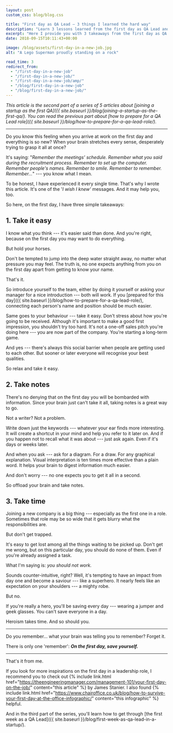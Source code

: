 ```yaml
---
layout: post
custom_css: blog/blog.css

title: "First day as QA Lead — 3 things I learned the hard way"
description: "Learn 3 lessons learned from the first day as QA Lead and why refusing to work is the way to go."
excerpt: "Here I provide you with 3 takeaways from the first day as QA Lead that I wish I knew before. And you, probably, too."
date: 2018-09-15T10:11:43+00:00

image: /blog/assets/first-day-in-a-new-job.jpg
alt: "A Lego Superman proudly standing on a rock"

read_time: 3
redirect_from:
  - "/first-day-in-a-new-job"
  - "/first-day-in-a-new-job/"
  - "/first-day-in-a-new-job/amp/"
  - "/blog/first-day-in-a-new-job"
  - "/blog/first-day-in-a-new-job/"
---
```


_This article is the second part of a series of 5 articles about [joining a startup as the first QA]({{ site.baseurl }}/blog/joining-a-startup-as-the-first-qa/). You can read the previous part about [how to prepare for a QA Lead role]({{ site.baseurl }}/blog/how-to-prepare-for-a-qa-lead-role/)._

* * *

Do you know this feeling when you arrive at work on the first day and everything is so new? When your brain stretches every sense, desperately trying to grasp it all at once?

It's saying: "_Remember the meetings' schedule. Remember what you said during the recruitment process. Remember to set up the computer. Remember people's names. Remember to smile. Remember to remember. Remember..._" --- you know what I mean.

To be honest, I have experienced it every single time. That's why I wrote this article. It's one of the '_I wish I knew'_ messages. And it may help you, too.

So here, on the first day, I have three simple takeaways:

## **1. Take it easy**

I know what you think --- it's easier said than done. And you're right, because on the first day you may want to do everything.

But hold your horses.

Don't be tempted to jump into the deep water straight away, no matter what pressure you may feel. The truth is, no one expects anything from you on the first day apart from getting to know your name.

That's it.

So introduce yourself to the team, either by doing it yourself or asking your manager for a nice introduction --- both will work. If you [prepared for this day]({{ site.baseurl }}/blog/how-to-prepare-for-a-qa-lead-role/), connecting each person's name and position should be much easier.

Same goes to your behaviour --- take it easy. Don't stress about how you're going to be received. Although it's important to make a good first impression, you shouldn't try too hard. It's not a one-off sales pitch you're doing here --- you are now part of the company. You're starting a long-term game.

And yes --- there's always this social barrier when people are getting used to each other. But sooner or later everyone will recognise your best qualities.

So relax and take it easy.

## **2. Take notes**

There's no denying that on the first day you will be bombarded with information. Since your brain just can't take it all, taking notes is a great way to go.

Not a writer? Not a problem.

Write down just the keywords --- whatever your ear finds more interesting. It will create a shortcut in your mind and help you refer to it later on. And if you happen not to recall what it was about --- just ask again. Even if it's days or weeks later.

And when you ask --- ask for a diagram. For a draw. For any graphical explanation. Visual interpretation is ten times more effective than a plain word. It helps your brain to digest information much easier.

And don't worry --- no one expects you to get it all in a second.

So offload your brain and take notes.

## **3. Take time**

Joining a new company is a big thing --- especially as the first one in a role. Sometimes that role may be so wide that it gets blurry what the responsibilities are.

But don't get trapped.

It's easy to get lost among all the things waiting to be picked up. Don't get me wrong, but on this particular day, you should do none of them. Even if you're already assigned a task.

What I'm saying is: _you should not work._

Sounds counter-intuitive, right? Well, it's tempting to have an impact from day one and become a saviour --- like a superhero. It nearly feels like an expectation on your shoulders --- a mighty robe.

But no.

If you're really a hero, you'll be saving every day --- wearing a jumper and geek glasses. You can't save everyone in a day.

Heroism takes time. And so should you.

* * *

Do you remember... what your brain was telling you to remember? Forget it.

There is only one 'remember': **_On the first day, save yourself._**

* * *

That's it from me.

If you look for more inspirations on the first day in a leadership role, I recommend you to check out {% include link.html href="https://theengineeringmanager.com/management-101/your-first-day-on-the-job/" content="this article" %} by James Stanier. I also found {% include link.html href="https://www.chairoffice.co.uk/blog/how-to-survive-your-first-day-at-the-office-infographic/" content="this infographic" %} helpful.

And in the third part of the series, you'll learn how to get through [the first week as a QA Lead]({{ site.baseurl }}/blog/first-week-as-qa-lead-in-a-startup/).
